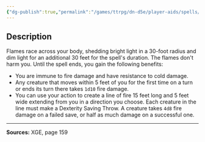 ```yaml
---
{"dg-publish":true,"permalink":"/games/ttrpg/dn-d5e/player-aids/spells/level-6/investiture-of-flame/","tags":["TTRPG/DND/5e","verbal","somatic","concentration","Spell"],"noteIcon":""}
---
```



## Description
Flames race across your body, shedding bright light in a 30-foot radius and dim light for an additional 30 feet for the spell's duration.
The flames don't harm you.
Until the spell ends, you gain the following benefits:
- You are immune to fire damage and have resistance to cold damage.
- Any creature that moves within 5 feet of you for the first time on a turn or ends its turn there takes `1d10` fire damage.
- You can use your action to create a line of fire 15 feet long and 5 feet wide extending from you in a direction you choose.
	Each creature in the line must make a Dexterity Saving Throw.
	A creature takes `4d8` fire damage on a failed save, or half as much damage on a successful one.

---

**Sources:** XGE, page 159
